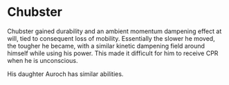 # Chubster
Chubster gained durability and an ambient momentum dampening effect at will, tied to consequent loss of mobility. Essentially the slower he moved, the tougher he became, with a similar kinetic dampening field around himself while using his power. This made it difficult for him to receive CPR when he is unconscious.

His daughter Auroch has similar abilities.
